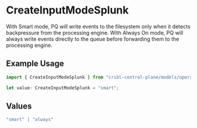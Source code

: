 # CreateInputModeSplunk

With Smart mode, PQ will write events to the filesystem only when it detects backpressure from the processing engine. With Always On mode, PQ will always write events directly to the queue before forwarding them to the processing engine.

## Example Usage

```typescript
import { CreateInputModeSplunk } from "cribl-control-plane/models/operations";

let value: CreateInputModeSplunk = "smart";
```

## Values

```typescript
"smart" | "always"
```
